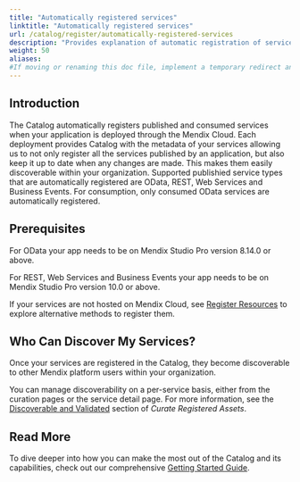 ```yaml
---
title: "Automatically registered services"
linktitle: "Automatically registered services"
url: /catalog/register/automatically-registered-services
description: "Provides explanation of automatic registration of services in Catalog"
weight: 50
aliases:
#If moving or renaming this doc file, implement a temporary redirect and let the respective team know they should update the URL in the product. See Mapping to Products for more details. 
---
```


## Introduction

The Catalog automatically registers published and consumed services when your application is deployed through the Mendix Cloud. Each deployment provides Catalog with the metadata of your services allowing us to not only register all the services published by an application, but also keep it up to date when any changes are made. This makes them easily discoverable within your organization. Supported publishied service types that are automatically registered are OData, REST, Web Services and Business Events. For consumption, only consumed OData services are automatically registered.

## Prerequisites

For OData your app needs to be on Mendix Studio Pro version 8.14.0 or above.

For REST, Web Services and Business Events your app needs to be on Mendix Studio Pro version 10.0 or above.

If your services are not hosted on Mendix Cloud, see [Register Resources](/catalog/register/) to explore alternative methods to register them.

## Who Can Discover My Services?

Once your services are registered in the Catalog, they become discoverable to other Mendix platform users within your organization.

You can manage discoverability on a per-service basis, either from the curation pages or the service detail page. For more information, see the [Discoverable and Validated](/catalog/manage/curate/#discoverability) section of *Curate Registered Assets*.


## Read More

To dive deeper into how you can make the most out of the Catalog and its capabilities, check out our comprehensive [Getting Started Guide](/catalog/get-started/).
